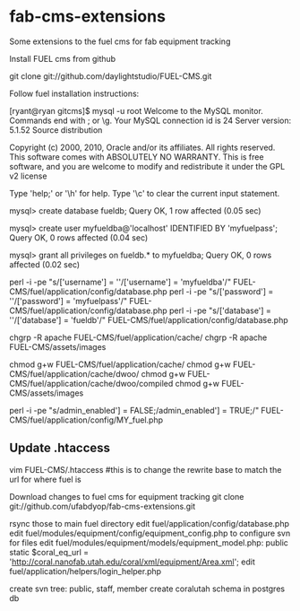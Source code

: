 fab-cms-extensions
==================

Some extensions to the fuel cms for fab equipment tracking


Install FUEL cms from github

git clone git://github.com/daylightstudio/FUEL-CMS.git

Follow fuel installation instructions:

  [ryant@ryan gitcms]$ mysql -u root
  Welcome to the MySQL monitor.  Commands end with ; or \g.
  Your MySQL connection id is 24
  Server version: 5.1.52 Source distribution
  
  Copyright (c) 2000, 2010, Oracle and/or its affiliates. All rights reserved.
  This software comes with ABSOLUTELY NO WARRANTY. This is free software,
  and you are welcome to modify and redistribute it under the GPL v2 license
  
  Type 'help;' or '\h' for help. Type '\c' to clear the current input statement.
  
  mysql> create database fueldb;
  Query OK, 1 row affected (0.05 sec)
  
  mysql> create user myfueldba@'localhost' IDENTIFIED BY 'myfuelpass';
  Query OK, 0 rows affected (0.04 sec)
  
  mysql> grant all privileges on fueldb.* to myfueldba;
  Query OK, 0 rows affected (0.02 sec)
  
  perl -i -pe "s/\['username'\] = ''/['username'] = 'myfueldba'/" FUEL-CMS/fuel/application/config/database.php
  perl -i -pe "s/\['password'\] = ''/['password'] = 'myfuelpass'/" FUEL-CMS/fuel/application/config/database.php
  perl -i -pe "s/\['database'\] = ''/['database'] = 'fueldb'/" FUEL-CMS/fuel/application/config/database.php
  
  chgrp -R apache FUEL-CMS/fuel/application/cache/
  chgrp -R apache FUEL-CMS/assets/images
  
  chmod g+w FUEL-CMS/fuel/application/cache/
  chmod g+w FUEL-CMS/fuel/application/cache/dwoo/
  chmod g+w FUEL-CMS/fuel/application/cache/dwoo/compiled
  chmod g+w FUEL-CMS/assets/images

  perl -i -pe "s/admin_enabled'\] = FALSE;/admin_enabled'] = TRUE;/" FUEL-CMS/fuel/application/config/MY_fuel.php

Update .htaccess
-------------------

  vim FUEL-CMS/.htaccess #this is to change the rewrite base to match the url for where fuel is
  
Download changes to fuel cms for equipment tracking
  git clone git://github.com/ufabdyop/fab-cms-extensions.git

rsync those to main fuel directory
edit fuel/application/config/database.php
edit fuel/modules/equipment/config/equipment_config.php to configure svn for files
edit fuel/modules/equipment/models/equipment_model.php:   public static $coral_eq_url = 'http://coral.nanofab.utah.edu/coral/xml/equipment/Area.xml';
edit fuel/application/helpers/login_helper.php

create svn tree: public, staff, member
create coralutah schema in postgres db
